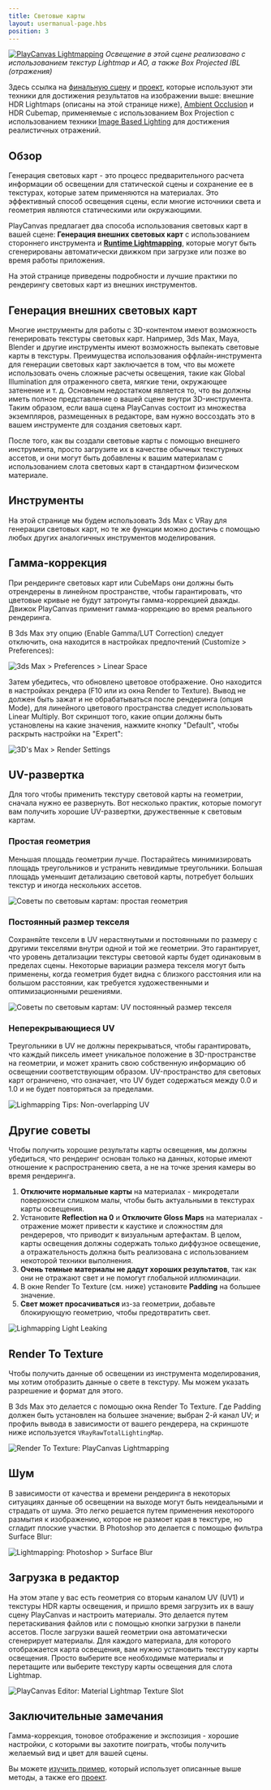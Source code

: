 ```yaml
---
title: Световые карты
layout: usermanual-page.hbs
position: 3
---
```


[![PlayCanvas Lightmapping][1]][13]
*Освещение в этой сцене реализовано с использованием текстур Lightmap и AO, а также Box Projected IBL (отражения)*

Здесь ссылка на [финальную сцену][13] и [проект][14], которые используют эти техники для достижения результатов на изображении выше: внешние HDR Lightmaps (описаны на этой странице ниже), [Ambient Occlusion][12] и HDR Cubemap, применяемые с использованием Box Projection с использованием техники [Image Based Lighting][11] для достижения реалистичных отражений.

## Обзор

Генерация световых карт - это процесс предварительного расчета информации об освещении для статической сцены и сохранение ее в текстурах, которые затем применяются на материалах. Это эффективный способ освещения сцены, если многие источники света и геометрия являются статическими или окружающими.

PlayCanvas предлагает два способа использования световых карт в вашей сцене: **Генерация внешних световых карт** с использованием стороннего инструмента и [**Runtime Lightmapping**][0], которые могут быть сгенерированы автоматически движком при загрузке или позже во время работы приложения.

На этой странице приведены подробности и лучшие практики по рендерингу световых карт из внешних инструментов.

## Генерация внешних световых карт

Многие инструменты для работы с 3D-контентом имеют возможность генерировать текстуры световых карт. Например, 3ds Max, Maya, Blender и другие инструменты имеют возможность выпекать световые карты в текстуры. Преимущества использования оффлайн-инструмента для генерации световых карт заключается в том, что вы можете использовать очень сложные расчеты освещения, такие как Global Illumination для отраженного света, мягкие тени, окружающее затенение и т. д. Основным недостатком является то, что вы должны иметь полное представление о вашей сцене внутри 3D-инструмента. Таким образом, если ваша сцена PlayCanvas состоит из множества экземпляров, размещенных в редакторе, вам нужно воссоздать это в вашем инструменте для создания световых карт.

После того, как вы создали световые карты с помощью внешнего инструмента, просто загрузите их в качестве обычных текстурных ассетов, и они могут быть добавлены к вашим материалам с использованием слота световых карт в стандартном физическом материале.

## Инструменты

На этой странице мы будем использовать 3ds Max с VRay для генерации световых карт, но те же функции можно достичь с помощью любых других аналогичных инструментов моделирования.

## Гамма-коррекция

При рендеринге световых карт или CubeMaps они должны быть отрендерены в линейном пространстве, чтобы гарантировать, что цветовые кривые не будут затронуты гамма-коррекцией дважды. Движок PlayCanvas применит гамма-коррекцию во время реального рендеринга.

В 3ds Max эту опцию (Enable Gamma/LUT Correction) следует отключить, она находится в настройках предпочтений (Customize > Preferences):

![3ds Max > Preferences > Linear Space][2]

Затем убедитесь, что обновлено цветовое отображение. Оно находится в настройках рендера (F10 или из окна Render to Texture). Вывод не должен быть зажат и не обрабатываться после рендеринга (опция Mode), для линейного цветового пространства следует использовать Linear Multiply.
Вот скриншот того, какие опции должны быть установлены на какие значения, нажмите кнопку "Default", чтобы раскрыть настройки на "Expert":

![3D's Max > Render Settings][3]

## UV-развертка

Для того чтобы применить текстуру световой карты на геометрии, сначала нужно ее развернуть. Вот несколько практик, которые помогут вам получить хорошие UV-развертки, дружественные к световым картам.

### **Простая геометрия**

Меньшая площадь геометрии лучше. Постарайтесь минимизировать площадь треугольников и устранить невидимые треугольники. Большая площадь уменьшит детализацию световой карты, потребует больших текстур и иногда нескольких ассетов.

![Советы по световым картам: простая геометрия][4]

### **Постоянный размер текселя**

Сохраняйте тексели в UV нерастянутыми и постоянными по размеру с другими текселями внутри одной и той же геометрии. Это гарантирует, что уровень детализации текстуры световой карты будет одинаковым в пределах сцены. Некоторые вариации размера текселя могут быть применены, когда геометрия будет видна с близкого расстояния или на большом расстоянии, как требуется художественными и оптимизационными решениями.

![Советы по световым картам: UV постоянный размер текселя][5]

### **Неперекрывающиеся UV**

Треугольники в UV не должны перекрываться, чтобы гарантировать, что каждый пиксель имеет уникальное положение в 3D-пространстве на геометрии, и может хранить свою собственную информацию об освещении соответствующим образом. UV-пространство для световых карт ограничено, что означает, что UV будет содержаться между 0.0 и 1.0 и не будет повторяться за пределами.

![Lighmapping Tips: Non-overlapping UV][6]

## Другие советы

Чтобы получить хорошие результаты карты освещения, мы должны убедиться, что рендеринг основан только на данных, которые имеют отношение к распространению света, а не на точке зрения камеры во время рендеринга.

1. **Отключите нормальные карты** на материалах - микродетали поверхности слишком малы, чтобы быть актуальными в текстурах карты освещения.
2. Установите **Reflection на 0** и **Отключите Gloss Maps** на материалах - отражение может привести к каустике и сложностям для рендереров, что приводит к визуальным артефактам. В целом, карты освещения должны содержать только диффузное освещение, а отражательность должна быть реализована с использованием некоторой техники выполнения.
4. **Очень темные материалы не дадут хороших результатов**, так как они не отражают свет и не помогут глобальной иллюминации.
5. В окне Render To Texture (см. ниже) установите **Padding** на большее значение.
6. **Свет может просачиваться** из-за геометрии, добавьте блокирующую геометрию, чтобы предотвратить свет.

![Lighmapping Light Leaking][8]

## Render To Texture

Чтобы получить данные об освещении из инструмента моделирования, мы хотим отобразить данные о свете в текстуру. Мы можем указать разрешение и формат для этого.

В 3ds Max это делается с помощью окна Render To Texture. Где Padding должен быть установлен на большее значение; выбран 2-й канал UV; и профиль вывода в зависимости от вашего рендерера, на скриншоте ниже используется `VRayRawTotalLightingMap`.

![Render To Texture: PlayCanvas Lightmapping][7]

## Шум

В зависимости от качества и времени рендеринга в некоторых ситуациях данные об освещении на выходе могут быть неидеальными и страдать от шума. Это легко решается путем применения некоторого размытия к изображению, которое не размоет края в текстуре, но сгладит плоские участки. В Photoshop это делается с помощью фильтра Surface Blur:

![Lightmapping: Photoshop > Surface Blur][9]

## Загрузка в редактор

На этом этапе у вас есть геометрия со вторым каналом UV (UV1) и текстуры HDR карты освещения, и пришло время загрузить их в вашу сцену PlayCanvas и настроить материалы. Это делается путем перетаскивания файлов или с помощью кнопки загрузки в панели ассетов. После загрузки вашей геометрии она автоматически сгенерирует материалы. Для каждого материала, для которого отображается карта освещения, вам нужно установить текстуру карты освещения. Просто выберите все необходимые материалы и перетащите или выберите текстуру карты освещения для слота Lightmap.

![PlayCanvas Editor: Material Lightmap Texture Slot][10]

## Заключительные замечания

Гамма-коррекция, тоновое отображение и экспозиция - хорошие настройки, с которыми вы захотите поиграть, чтобы получить желаемый вид и цвет для вашей сцены.

Вы можете [изучить пример][13], который использует описанные выше методы, а также его [проект][14].

[0]: /user-manual/graphics/lighting/runtime-lightmaps/
[1]: /images/user-manual/graphics/lighting/lightmapping/playcanvas-lightmapping-scene.jpg
[2]: /images/user-manual/graphics/lighting/lightmapping/3ds-max-preferences.png
[3]: /images/user-manual/graphics/lighting/lightmapping/3ds-max-render-settings-color-mapping.png
[4]: /images/user-manual/graphics/lighting/lightmapping/uv-geometry.jpg
[5]: /images/user-manual/graphics/lighting/lightmapping/uv-consistency.jpg
[6]: /images/user-manual/graphics/lighting/lightmapping/uv-overlapping.jpg
[7]: /images/user-manual/graphics/lighting/lightmapping/3ds-max-render-to-texture-window.png
[8]: /images/user-manual/graphics/lighting/lightmapping/lightmapping-light-leak.jpg
[9]: /images/user-manual/graphics/lighting/lightmapping/lightmapping-surface-blur.jpg
[10]: /images/user-manual/graphics/lighting/lightmapping/lightmapping-material-slot.png
[11]: /user-manual/graphics/physical-rendering/image-based-lighting/
[12]: /user-manual/graphics/lighting/ambient-occlusion/
[13]: https://playcanv.as/p/zdkARz26/
[14]: https://playcanvas.com/project/446587/overview/archviz-example
